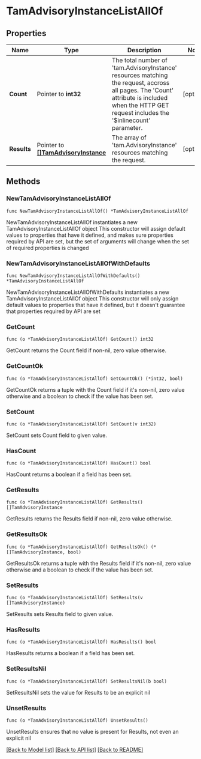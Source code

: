 # TamAdvisoryInstanceListAllOf

## Properties

Name | Type | Description | Notes
------------ | ------------- | ------------- | -------------
**Count** | Pointer to **int32** | The total number of &#39;tam.AdvisoryInstance&#39; resources matching the request, accross all pages. The &#39;Count&#39; attribute is included when the HTTP GET request includes the &#39;$inlinecount&#39; parameter. | [optional] 
**Results** | Pointer to [**[]TamAdvisoryInstance**](TamAdvisoryInstance.md) | The array of &#39;tam.AdvisoryInstance&#39; resources matching the request. | [optional] 

## Methods

### NewTamAdvisoryInstanceListAllOf

`func NewTamAdvisoryInstanceListAllOf() *TamAdvisoryInstanceListAllOf`

NewTamAdvisoryInstanceListAllOf instantiates a new TamAdvisoryInstanceListAllOf object
This constructor will assign default values to properties that have it defined,
and makes sure properties required by API are set, but the set of arguments
will change when the set of required properties is changed

### NewTamAdvisoryInstanceListAllOfWithDefaults

`func NewTamAdvisoryInstanceListAllOfWithDefaults() *TamAdvisoryInstanceListAllOf`

NewTamAdvisoryInstanceListAllOfWithDefaults instantiates a new TamAdvisoryInstanceListAllOf object
This constructor will only assign default values to properties that have it defined,
but it doesn't guarantee that properties required by API are set

### GetCount

`func (o *TamAdvisoryInstanceListAllOf) GetCount() int32`

GetCount returns the Count field if non-nil, zero value otherwise.

### GetCountOk

`func (o *TamAdvisoryInstanceListAllOf) GetCountOk() (*int32, bool)`

GetCountOk returns a tuple with the Count field if it's non-nil, zero value otherwise
and a boolean to check if the value has been set.

### SetCount

`func (o *TamAdvisoryInstanceListAllOf) SetCount(v int32)`

SetCount sets Count field to given value.

### HasCount

`func (o *TamAdvisoryInstanceListAllOf) HasCount() bool`

HasCount returns a boolean if a field has been set.

### GetResults

`func (o *TamAdvisoryInstanceListAllOf) GetResults() []TamAdvisoryInstance`

GetResults returns the Results field if non-nil, zero value otherwise.

### GetResultsOk

`func (o *TamAdvisoryInstanceListAllOf) GetResultsOk() (*[]TamAdvisoryInstance, bool)`

GetResultsOk returns a tuple with the Results field if it's non-nil, zero value otherwise
and a boolean to check if the value has been set.

### SetResults

`func (o *TamAdvisoryInstanceListAllOf) SetResults(v []TamAdvisoryInstance)`

SetResults sets Results field to given value.

### HasResults

`func (o *TamAdvisoryInstanceListAllOf) HasResults() bool`

HasResults returns a boolean if a field has been set.

### SetResultsNil

`func (o *TamAdvisoryInstanceListAllOf) SetResultsNil(b bool)`

 SetResultsNil sets the value for Results to be an explicit nil

### UnsetResults
`func (o *TamAdvisoryInstanceListAllOf) UnsetResults()`

UnsetResults ensures that no value is present for Results, not even an explicit nil

[[Back to Model list]](../README.md#documentation-for-models) [[Back to API list]](../README.md#documentation-for-api-endpoints) [[Back to README]](../README.md)



